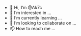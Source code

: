 - 👋 Hi, I’m @Ak7c
- 👀 I’m interested in ...
- 🌱 I’m currently learning ...
- 💞️ I’m looking to collaborate on ...
- 📫 How to reach me ...

<!---
Ak7c/Ak7c is a ✨ special ✨ repository because its `README.md` (this file) appears on your GitHub profile.
You can click the Preview link to take a look at your changes.
--->

